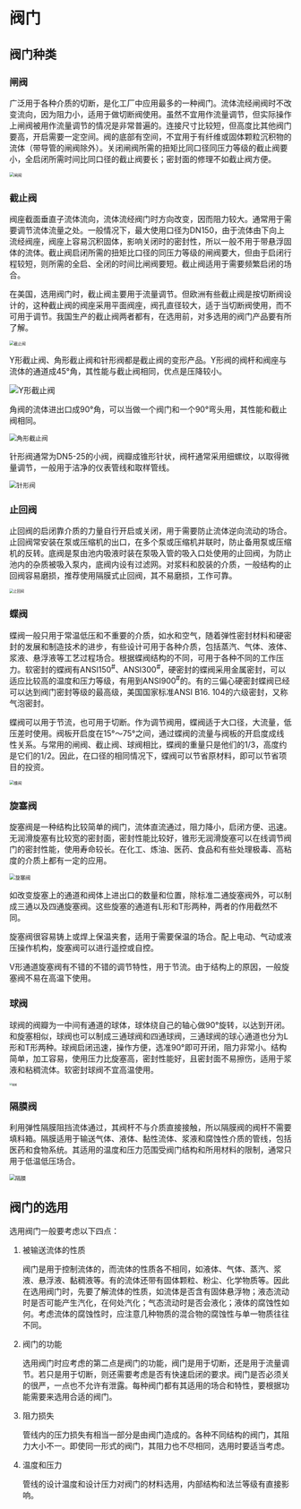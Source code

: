 # 阀门

## 阀门种类

### 闸阀

广泛用于各种介质的切断，是化工厂中应用最多的一种阀门。流体流经闸阀时不改变流向，因为阻力小，适用于做切断阀使用。虽然不宜用作流量调节，但实际操作上闸阀被用作流量调节的情况是非常普遍的。连接尺寸比较短，但高度比其他阀门要高，开启需要一定空间。阀的底部有空间，不宜用于有纤维或固体颗粒沉积物的流体（带导管的闸阀除外）。关闭闸阀所需的扭矩比同口径同压力等级的截止阀要小，全启闭所需时间比同口径的截止阀要长；密封面的修理不如截止阀方便。

<img src="阀门图片\闸阀.jpg" alt="闸阀" style="zoom:50%;" />

### 截止阀

阀座截面垂直子流体流向，流体流经阀门时方向改变，因而阻力较大。通常用于需要调节流体流量之处。一般情况下，最大使用口径为DN150，由于流体由下向上流经阀座，阀座上容易沉积固体，影响关闭时的密封性，所以一般不用于带悬浮固体的流体。截止阀启闭所需的扭矩比口径的同压力等级的闸阀要大，但由于启闭行程较短，则所需的全启、全闭的时间比闸阀要短。截止阀适用于需要频繁启闭的场合。

在美国，选用阀门时，截止阀主要用于流量调节。但欧洲有些截止阀是按切断阀设计的，这种截止阀的阀座采用平面阀座，阀孔直径较大，适于当切断阀使用，而不可用于调节。我国生产的截止阀两者都有，在选用前，对多选用的阀门产品要有所了解。

<img src="阀门图片\截止阀.jpg" alt="截止阀" style="zoom:50%;" />

Y形截止阀、角形截止阀和针形阀都是截止阀的变形产品。Y形阀的阀杆和阀座与流体的通道成45°角，其性能与截止阀相同，优点是压降较小。

![Y形截止阀](阀门图片\Y形截止阀.jpg)

角阀的流体进出口成90°角，可以当做一个阀门和一个90°弯头用，其性能和截止阀相同。

<img src="阀门图片\角形截止阀.jpg" alt="角形截止阀" style="zoom:80%;" />

针形阀通常为DN5-25的小阀，阀瓣成锥形针状，阀杆通常采用细螺纹，以取得微量调节，一般用于洁净的仪表管线和取样管线。

<img src="阀门图片\针形阀.jpg" alt="针形阀" style="zoom:80%;" />

### 止回阀

止回阀的启闭靠介质的力量自行开启或关闭，用于需要防止流体逆向流动的场合。止回阀常安装在泵或压缩机的出口，在多个泵或压缩机并联时，防止备用泵或压缩机的反转。底阀是泵由池内吸液时装在泵吸入管的吸入口处使用的止回阀，为防止池内的杂质被吸入泵内，底阀内设有过滤网。对浆料和胶装的介质，一般结构的止回阀容易磨损，推荐使用隔膜式止回阀，其不易磨损，工作可靠。

<img src="阀门图片\止回阀.jpg" alt="止回阀" style="zoom:45%;" />

### 蝶阀

蝶阀一般只用于常温低压和不重要的介质，如水和空气，随着弹性密封材料和硬密封的发展和制造技术的进步，有些设计可用于各种介质，包括蒸汽、气体、液体、浆液、悬浮液等工艺过程场合。根据蝶阀结构的不同，可用于各种不同的工作压力。软密封的蝶阀有ANSI150<sup>#</sup>、ANSI300<sup>#</sup>，硬密封的蝶阀采用金属密封，可以适应比较高的温度和压力等级，有用到ANSI900<sup>#</sup>的。有的三偏心硬密封蝶阀已经可以达到阀门密封等级的最高级，美国国家标准ANSI B16. 104的六级密封，又称气泡密封。

蝶阀可以用于节流，也可用于切断。作为调节阀用，蝶阀适于大口径，大流量，低压差时使用。阀板开启度在15°～75°之间，通过蝶阀的流量与阀板的开启度成线性关系。与常用的闸阀、截止阀、球阀相比，蝶阀的重量只是他们的1/3，高度约是它们的1/2。因此，在口径的相同情况下，蝶阀可以节省原材料，即可以节省项目的投资。

<img src="阀门图片\蝶阀.jpg" alt="蝶阀" style="zoom: 50%;" />

### 旋塞阀

旋塞阀是一种结构比较简单的阀门，流体直流通过，阻力降小，启闭方便、迅速。无润滑旋塞有比较宽的密封面，密封性能比较好，锥形无润滑旋塞可以在线调节阀门的密封性能，使用寿命较长。在化工、炼油、医药、食品和有些处理极毒、高粘度的介质上都有一定的应用。

<img src="阀门图片\旋塞阀.jpg" alt="旋塞阀" style="zoom:65%;" />

如改变旋塞上的通道和阀体上进出口的数量和位置，除标准二通旋塞阀外，可以制成三通以及四通旋塞阀。这些旋塞的通道有L形和T形两种，两者的作用截然不同。

旋塞阀很容易铸上或焊上保温夹套，适用于需要保温的场合。配上电动、气动或液压操作机构，旋塞阀可以进行遥控或自控。

V形通道旋塞阀有不错的不错的调节特性，用于节流。由于结构上的原因，一般旋塞阀不易在高温下使用。

### 球阀

球阀的阀瓣为一中间有通道的球体，球体绕自己的轴心做90°旋转，以达到开闭。和旋塞相似，球阀也可以制成三通球阀和四通球阀，三通球阀的球心通道也分为L形和T形两种。球阀启闭迅速，操作方便，选准90°即可开闭，阻力非常小。结构简单，加工容易，使用压力比旋塞高，密封性能好，且密封面不易擦伤，适用于浆液和粘稠流体。软密封球阀不宜高温使用。

<img src="阀门图片\球阀.jpg" alt="球阀" style="zoom:30%;" />

### 隔膜阀

利用弹性隔膜阻挡流体通过，其阀杆不与介质直接接触，所以隔膜阀的阀杆不需要填料箱。隔膜适用于输送气体、液体、黏性流体、浆液和腐蚀性介质的管线，包括医药和食物系统。其适用的温度和压力范围受阀门结构和所用材料的限制，通常只用于低温低压场合。

<img src="阀门图片\隔膜阀.jpg" alt="隔膜" style="zoom: 67%;" />

## 阀门的选用

选用阀门一般要考虑以下四点：

1. 被输送流体的性质

   阀门是用于控制流体的，而流体的性质各不相同，如液体、气体、蒸汽、浆液、悬浮液、黏稠液等。有的流体还带有固体颗粒、粉尘、化学物质等。因此在选用阀门时，先要了解流体的性质，如流体是否含有固体悬浮物；液态流动时是否可能产生汽化，在何处汽化；气态流动时是否会液化；液体的腐蚀性如何。考虑流体的腐蚀性时，应注意几种物质的混合物的腐蚀性与单一物质往往不同。

2. 阀门的功能

   选用阀门时应考虑的第二点是阀门的功能，阀门是用于切断，还是用于流量调节。若只是用于切断，则还需要考虑是否有快速启闭的要求。阀门是否必须关的很严，一点也不允许有泄露。每种阀门都有其适用的场合和特性，要根据功能需要来选用合适的阀门。

3. 阻力损失

   管线内的压力损失有相当一部分是由阀门造成的。各种不同结构的阀门，其阻力大小不一。即使同一形式的阀门，其阻力也不尽相同，选用时要适当考虑。

4. 温度和压力

   管线的设计温度和设计压力对阀门的材料选用，内部结构和法兰等级有直接影响。